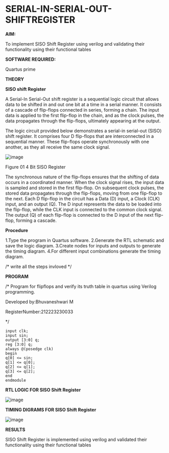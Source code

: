 # SERIAL-IN-SERIAL-OUT-SHIFTREGISTER

**AIM:**

To implement  SISO Shift Register using verilog and validating their functionality using their functional tables

**SOFTWARE REQUIRED:**

Quartus prime

**THEORY**

**SISO shift Register**

A Serial-In Serial-Out shift register is a sequential logic circuit that allows data to be shifted in and out one bit at a time in a serial manner. It consists of a cascade of flip-flops connected in series, forming a chain. The input data is applied to the first flip-flop in the chain, and as the clock pulses, the data propagates through the flip-flops, ultimately appearing at the output.

The logic circuit provided below demonstrates a serial-in serial-out (SISO) shift register. It comprises four D flip-flops that are interconnected in a sequential manner. These flip-flops operate synchronously with one another, as they all receive the same clock signal.

![image](https://github.com/naavaneetha/SERIAL-IN-SERIAL-OUT-SHIFTREGISTER/assets/154305477/e81c4072-37f9-46c6-8145-566764b74c3a)

Figure 01 4 Bit SISO Register

The synchronous nature of the flip-flops ensures that the shifting of data occurs in a coordinated manner. When the clock signal rises, the input data is sampled and stored in the first flip-flop. On subsequent clock pulses, the stored data propagates through the flip-flops, moving from one flip-flop to the next.
Each D flip-flop in the circuit has a Data (D) input, a Clock (CLK) input, and an output (Q). The D input represents the data to be loaded into the flip-flop, while the CLK input is connected to the common clock signal. The output (Q) of each flip-flop is connected to the D input of the next flip-flop, forming a cascade.

**Procedure**

1.Type the program in Quartus software.
2.Generate the RTL schematic and save the logic diagram.
3.Create nodes for inputs and outputs to generate the timing diagram.
4.For different input combinations generate the timing diagram.

/* write all the steps invloved */

**PROGRAM**


/* Program for flipflops and verify its truth table in quartus using Verilog programming.

Developed by:Bhuvaneshwari M

RegisterNumber:212223230033

*/


```module S_I_(clk, sin, q);
input clk;
input sin;
output [3:0] q;
reg [3:0] q;
always @(posedge clk)
begin
q[0] <= sin;
q[1] <= q[0];
q[2] <= q[1];
q[3] <= q[2];
end
endmodule
```


**RTL LOGIC FOR SISO Shift Register**

![image](https://github.com/user-attachments/assets/4fd15912-bdd3-45a3-889b-2f0dbc518dc9)


**TIMING DIGRAMS FOR SISO Shift Register**

![image](https://github.com/user-attachments/assets/98eaee3c-2b9d-42ae-b7e5-671189478392)


**RESULTS**

SISO Shift Register is implemented using verilog and validated their functionality using their functional tables
